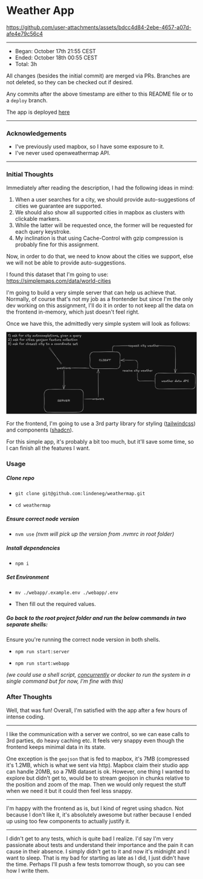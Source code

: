 # Weather App

https://github.com/user-attachments/assets/bdcc4d84-2ebe-4657-a07d-afe4e79c56c4

---

- Began: October 17th 21:55 CEST
- Ended: October 18th 00:55 CEST
- Total: 3h

All changes (besides the initial commit) are merged via PRs. Branches are not deleted, so they can be checked out if desired.

Any commits after the above timestamp are either to this README file or to a `deploy` branch.

The app is deployed [here](https://weather.lindeneg.org/)

---

### Acknowledgements

- I've previously used mapbox, so I have some exposure to it.
- I've never used openweathermap API.

----

### Initial Thoughts

Immediately after reading the description, I had the following ideas in mind:

1) When a user searches for a city, we should provide auto-suggestions of cities we guarantee are supported.
2) We should also show all supported cities in mapbox as clusters with clickable markers.
3) While the latter will be requested once, the former will be requested for each query keystroke. 
4) My inclination is that using Cache-Control with gzip compression is probably fine for this assignment.

Now, in order to do that, we need to know about the cities we support, else we will not be able to provide auto-suggestions.

I found this dataset that I'm going to use: https://simplemaps.com/data/world-cities

I'm going to build a very simple server that can help us achieve that. Normally, of course that's not my job as a frontender but since I'm the only dev working on this assignment, I'll do it in order to not keep all the data on the frontend in-memory, which just doesn't feel right.

Once we have this, the admittedly very simple system will look as follows:

![system.png](assets/weathermap.png)

For the frontend, I'm going to use a 3rd party library for styling ([tailwindcss](https://tailwindcss.com/)) and components ([shadcn](https://ui.shadcn.com/)).

For this simple app, it's probably a bit too much, but it'll save some time, so I can finish all the features I want.

### Usage

##### Clone repo

- `git clone git@github.com:lindeneg/weathermap.git`

- `cd weathermap`

##### Ensure correct node version

- `nvm use`
*(nvm will pick up the version from .nvmrc in root folder)*

##### Install dependencies

- `npm i`

##### Set Environment

- `mv ./webapp/.example.env ./webapp/.env`

- Then fill out the required values.

##### Go back to the root project folder and run the below commands in two separate shells:

Ensure you're running the correct node version in both shells.


- `npm run start:server`

- `npm run start:webapp`

*(we could use a shell script, [concurrently](https://www.npmjs.com/package/concurrently) or docker to run the system in a single command but for now, I'm fine with this)*

### After Thoughts

Well, that was fun! Overall, I'm satisfied with the app after a few hours of intense coding.

---

I like the communication with a server we control, so we can ease calls to 3rd parties, do heavy caching etc. It feels very snappy even though the frontend keeps minimal data in its state.

One exception is the `geojson` that is fed to mapbox, it's 7MB (compressed it's 1.2MB, which is what we sent via http). Mapbox claim their studio app can handle 20MB, so a 7MB dataset is ok. However, one thing I wanted to explore but didn't get to, would be to stream geojson in chunks relative to the position and zoom of the map. Then we would only request the stuff when we need it but it could then feel less snappy.

------------

I'm happy with the frontend as is, but I kind of regret using shadcn. Not because I don't like it, it's absolutely awesome but rather because I ended up using too few components to actually justify it.

------------

I didn't get to any tests, which is quite bad I realize. I'd say I'm very passionate about tests and understand their importance and the pain it can cause in their absence. I simply didn't get to it and now it's midnight and I want to sleep. That is my bad for starting as late as I did, I just didn't have the time. Perhaps I'll push a few tests tomorrow though, so you can see how I write them.


